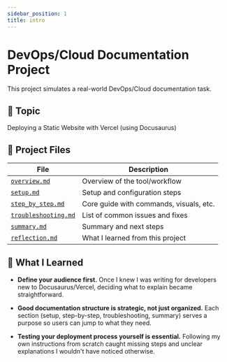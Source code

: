 ```yaml
---
sidebar_position: 1
title: intro
---
```

# DevOps/Cloud Documentation Project

This project simulates a real-world DevOps/Cloud documentation task.

## 🔧 Topic

Deploying a Static Website with Vercel (using Docusaurus)

## 📂 Project Files

| File               | Description |
|--------------------|-------------|
| [`overview.md`](./overview.md)        | Overview of the tool/workflow |
| [`setup.md`](./setup.md)           | Setup and configuration steps |
| [`step_by_step.md`](./step_by_step.md)    | Core guide with commands, visuals, etc. |
| [`troubleshooting.md`](./troubleshooting.md) | List of common issues and fixes|
| [`summary.md`](./summary.md)         | Summary and next steps |
| [`reflection.md`](./reflection.md)   | What I learned from this project |

<!-- Will implement in the future -->
<!-- ## 📹 Optional Loom Video
[Insert Loom video link if recorded] -->

## 🌱 What I Learned

- **Define your audience first.** Once I knew I was writing for developers new to Docusaurus/Vercel, deciding what to explain became straightforward.

- **Good documentation structure is strategic, not just organized.** Each section (setup, step-by-step, troubleshooting, summary) serves a purpose so users can jump to what they need.

- **Testing your deployment process yourself is essential.** Following my own instructions from scratch caught missing steps and unclear explanations I wouldn't have noticed otherwise.
